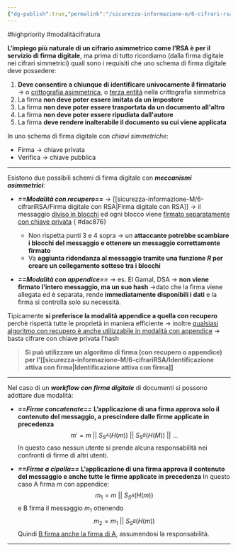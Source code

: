 ```yaml
---
{"dg-publish":true,"permalink":"/sicurezza-informazione-m/6-cifrari-rsa/firma-digitale/"}
---
```


#highpriority #modalitàcifratura 

**L’impiego più naturale di un cifrario asimmetrico come l’RSA è per il servizio di firma digitale**, ma prima di tutto ricordiamo (dalla firma digitale nei cifrari simmetrici) quali sono i requisiti che uno schema di firma digitale deve possedere:

1. **Deve consentire a chiunque di identificare univocamente il firmatario** -> o <u>crittografia asimmetrica</u>, o <u>terza entità</u> nella crittografia simmetrica
2. La firma **non deve poter essere imitata da un impostore**
3. La firma **non deve poter essere trasportata da un documento all'altro**
4. La firma **non deve poter essere ripudiata dall'autore**
5. La firma **deve rendere inalterabile il documento su cui viene applicata**

In uno schema di firma digitale con *chiavi simmetriche*:
- Firma -> chiave privata
- Verifica -> chiave pubblica

---

Esistono due possibili schemi di firma digitale con ***meccanismi asimmetrici***:

- ***==Modalità con recupero==*** -> [[sicurezza-informazione-M/6-cifrariRSA/Firma digitale con RSA\|Firma digitale con RSA]] -> il messaggio <u>diviso in blocchi</u> ed ogni blocco viene <u>firmato separatamente con chiave privata</u>
{ #dac876}

	- Non rispetta punti 3 e 4 sopra -> un **attaccante potrebbe scambiare i blocchi del messaggio e ottenere un messaggio correttamente firmato**
	- Va **aggiunta ridondanza al messaggio tramite una funzione $R$ per creare un collegamento sotteso tra i blocchi**
	
- ***==Modalità con appendice==*** -> es. El Gamal, DSA -> **non viene firmato l'intero messaggio, ma un suo hash** ->dato che la firma viene allegata ed è separata, rende **immediatamente disponibili i dati** e la firma si controlla solo su necessità. 

Tipicamente **si preferisce la modalità appendice a quella con recupero** perchè rispettà tutte le proprietà in maniera efficiente -> inoltre <u>qualsiasi algoritmo con recupero è anche utilizzabile in modalità con appendice</u> -> basta cifrare con chiave privata l'hash


> **Si può utilizzare un algoritmo di firma (con recupero o appendice) per l'[[sicurezza-informazione-M/6-cifrariRSA/Identificazione attiva con firma\|Identificazione attiva con firma]]**

---

Nel caso di un ***workflow con firma digitale*** di documenti si possono adottare due modalità:

- ***==Firme concatenate==*** 
	**L’applicazione di una firma approva solo il contenuto del messaggio, a prescindere dalle firme applicate in precedenza** $$m' = m \ || \ S_{S^A}(H(m)) \ || \ S_{S^B}(H(M))\ || \ ...$$ In questo caso nessun utente si prende alcuna responsabilità nei confronti di firme di altri utenti.
	
- ***==Firme a cipolla==*** 
	**L’applicazione di una firma approva il contenuto del messaggio e anche tutte le firme applicate in precedenza**
	In questo caso A firma $m$ con appendice: $$ m_1=m \ || \ S_{S^A}(H(m))$$ e B firma il messaggio $m_1$ ottenendo $$m_2 = m_1 \ || \ S_{S^B}(H(m))$$ Quindi <u>B firma anche la firma di A</u>, assumendosi la responsabilità.

---
